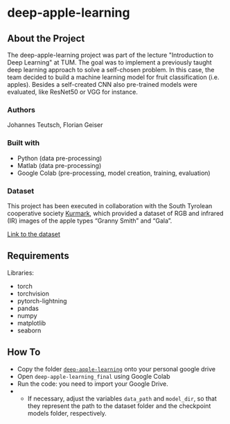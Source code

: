 # deep-apple-learning

## About the Project

The deep-apple-learning project was part of the lecture "Introduction to Deep Learning" at TUM.
The goal was to implement a previously taught deep learning approach to solve a self-chosen problem.
In this case, the team decided to build a machine learning model for fruit classification (i.e. apples).
Besides a self-created CNN also pre-trained models were evaluated, like ResNet50 or VGG for instance.

### Authors

Johannes Teutsch, Florian Geiser

### Built with

- Python (data pre-processing)
- Matlab (data pre-processing)
- Google Colab (pre-processing, model creation, training, evaluation)

### Dataset

This project has been executed in collaboration with the South Tyrolean cooperative society [Kurmark](https://www.vog.it/en/cooperatives/coop-kurmark-unifrut?id=317), which provided a dataset of RGB and infrared (IR) images of the apple types “Granny Smith” and “Gala”.

[Link to the dataset](https://drive.google.com/drive/folders/1A0JZW5RrBpWRXLivHhvMimV1tUJDOhLh?usp=sharing)

## Requirements

Libraries:

* torch
* torchvision
* pytorch-lightning
* pandas
* numpy
* matplotlib
* seaborn

## How To

* Copy the folder [``deep-apple-learning``](https://drive.google.com/drive/folders/1A0JZW5RrBpWRXLivHhvMimV1tUJDOhLh?usp=sharing) onto your personal google drive
* Open ``deep-apple-learning_final`` using Google Colab
* Run the code: you need to import your Google Drive. 
* * If necessary, adjust the variables ``data_path`` and ``model_dir``, so that they represent the path to the dataset folder and the checkpoint models folder, respectively.
